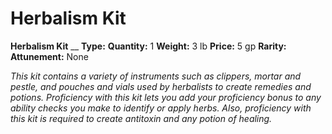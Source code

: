 # Herbalism Kit

**Herbalism Kit**
__
**Type:** 
**Quantity:** 1
**Weight:** 3 lb
**Price:** 5 gp
**Rarity:** 
**Attunement:** None

*This kit contains a variety of instruments such as clippers, mortar and pestle, and pouches and vials used by herbalists to create remedies and potions. Proficiency with this kit lets you add your proficiency bonus to any ability checks you make to identify or apply herbs. Also, proficiency with this kit is required to create antitoxin and any potion of healing.*